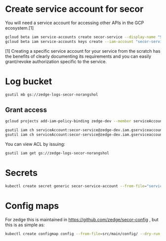 
# Create service account for secor

You will need a service account for accessing other APIs in the GCP ecosystem.[1]

```bash
gcloud beta iam service-accounts create secor-service --display-name "Secor service account"
gcloud beta iam service-accounts keys create --iam-account "secor-service@zedge-dev.iam.gserviceaccount.com" "secor.key.json"
```

[1] Creating a specific service account for your service from the scratch has the benefits of clearly documenting its requirements and you can easily grant/revoke authorization specific to the service.

# Log bucket

```bash
gsutil mb gs://zedge-logs-secor-norangshol
```

## Grant access

```bash
gcloud projects add-iam-policy-binding zedge-dev --member serviceAccount:secor-service@zedge-dev.iam.gserviceaccount.com --role roles/storage.objectAdmin
```

```bash
gsutil iam ch serviceAccount:secor-service@zedge-dev.iam.gserviceaccount.com:objectViewer gs://zedge-logs-secor-norangshol
gsutil iam ch serviceAccount:secor-service@zedge-dev.iam.gserviceaccount.com:objectCreator gs://zedge-logs-secor-norangshol
```

You can view ACL by issuing:

```bash
gsutil iam get gs://zedge-logs-secor-norangshol
```

# Secrets

```bash
kubectl create secret generic secor-service-account --from-file="service-account.json=./secor.key.json" 
```

# Config maps

For zedge this is maintained in https://github.com/zedge/secor-config , but this is as simple as:

```bash
kubectl create configmap config --from-file=src/main/config/ --dry-run -o yaml | kubectl apply -f -
```


